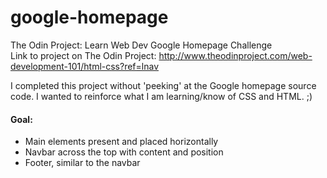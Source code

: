 # google-homepage
The Odin Project: Learn Web Dev Google Homepage Challenge
<br>Link to project on The Odin Project: http://www.theodinproject.com/web-development-101/html-css?ref=lnav<br>
<p>I completed this project without 'peeking' at the Google homepage source code. I wanted to reinforce what I am learning/know of CSS and HTML. ;) </p>
<h4>Goal:</h4>
<ul>
	<li>Main elements present and placed horizontally</li>
	<li>Navbar across the top with content and position</li>
	<li>Footer, similar to the navbar</li>
</ul>


